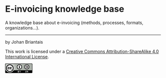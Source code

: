 # E-invoicing knowledge base

A knowledge base about e-invoicing (methods, processes, formats, organizations...). 

---

by Johan Briantais

This work is licensed under a [Creative Commons Attribution-ShareAlike 4.0 International License](LICENSE).

![License](images/license.png)
